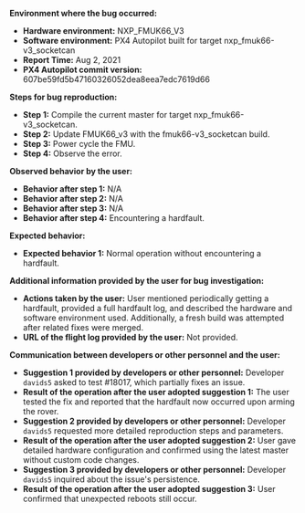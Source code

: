 **Environment where the bug occurred:**

- **Hardware environment:** NXP_FMUK66_V3
- **Software environment:** PX4 Autopilot built for target nxp_fmuk66-v3_socketcan
- **Report Time:** Aug 2, 2021
- **PX4 Autopilot commit version:** 607be59fd5b47160326052dea8eea7edc7619d66

**Steps for bug reproduction:**

- **Step 1:** Compile the current master for target nxp_fmuk66-v3_socketcan.
- **Step 2:** Update FMUK66_v3 with the fmuk66-v3_socketcan build.
- **Step 3:** Power cycle the FMU.
- **Step 4:** Observe the error.

**Observed behavior by the user:**

- **Behavior after step 1:** N/A
- **Behavior after step 2:** N/A
- **Behavior after step 3:** N/A
- **Behavior after step 4:** Encountering a hardfault.

**Expected behavior:**

- **Expected behavior 1:** Normal operation without encountering a hardfault.

**Additional information provided by the user for bug investigation:**

- **Actions taken by the user:** User mentioned periodically getting a hardfault, provided a full hardfault log, and described the hardware and software environment used. Additionally, a fresh build was attempted after related fixes were merged.
- **URL of the flight log provided by the user:** Not provided.

**Communication between developers or other personnel and the user:**

- **Suggestion 1 provided by developers or other personnel:** Developer `davids5` asked to test #18017, which partially fixes an issue.
- **Result of the operation after the user adopted suggestion 1:** The user tested the fix and reported that the hardfault now occurred upon arming the rover.
- **Suggestion 2 provided by developers or other personnel:** Developer `davids5` requested more detailed reproduction steps and parameters.
- **Result of the operation after the user adopted suggestion 2:** User gave detailed hardware configuration and confirmed using the latest master without custom code changes.
- **Suggestion 3 provided by developers or other personnel:** Developer `davids5` inquired about the issue's persistence.
- **Result of the operation after the user adopted suggestion 3:** User confirmed that unexpected reboots still occur.
